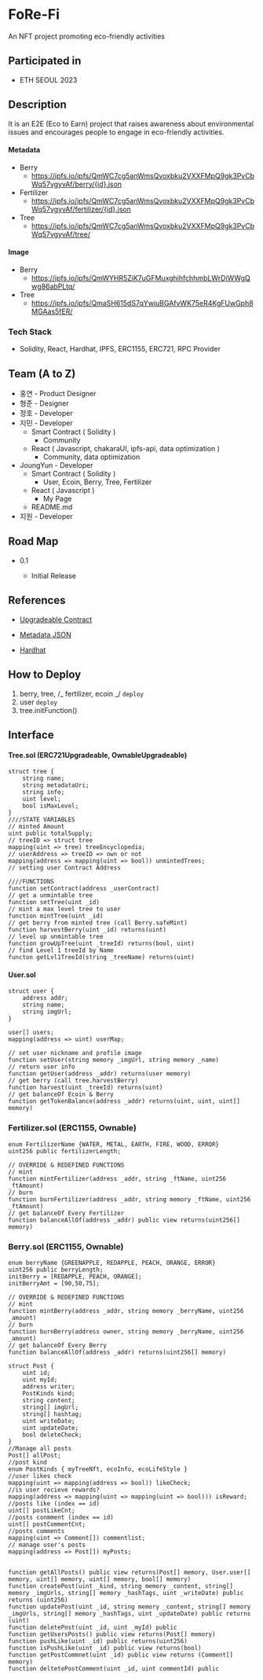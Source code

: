 # FoRe-Fi

An NFT project promoting eco-friendly activities

## Participated in

- ETH SEOUL 2023

## Description

It is an E2E (Eco to Earn) project that raises awareness about environmental issues and encourages people to engage in eco-friendly activities.

#### Metadata

- Berry
  - https://ipfs.io/ipfs/QmWC7cg5anWmsQvoxbku2VXXFMpQ9gk3PvCbWq57vgyvAf/berry/{id}.json
- Fertilizer
  - https://ipfs.io/ipfs/QmWC7cg5anWmsQvoxbku2VXXFMpQ9gk3PvCbWq57vgyvAf/fertilizer/{id}.json
- Tree
  - https://ipfs.io/ipfs/QmWC7cg5anWmsQvoxbku2VXXFMpQ9gk3PvCbWq57vgyvAf/tree/

#### Image

- Berry
  - https://ipfs.io/ipfs/QmWYHR5ZiK7uGFMuxghihfchhmbLWrDiWWgQwg86abPLtq/
- Tree
  - https://ipfs.io/ipfs/QmaSH615dS7qYwiuBGAfvWK75eR4KgFUwGph8MGAas5fER/

### Tech Stack

- Solidity, React, Hardhat, IPFS, ERC1155, ERC721, RPC Provider

## Team (A to Z)

- 홍연 - Product Designer
- 형준 - Designer
- 정호 - Developer
- 지민 - Developer
  - Smart Contract ( Solidity )
    - Community
  - React ( Javascript, chakaraUI, ipfs-api, data optimization )
    - Community, data optimization
- JoungYun - Developer
  - Smart Contract ( Solidity )
    - User, Ecoin, Berry, Tree, Fertilizer
  - React ( Javascript )
    - My Page
  - README.md
- 지원 - Developer

## Road Map

- 0.1

  - Initial Release

## References

- [Upgradeable Contract](https://docs.openzeppelin.com/contracts/4.x/upgradeable)

- [Metadata JSON](https://eips.ethereum.org/EIPS/eip-1155#metadata)

- [Hardhat](https://hardhat.org/)

## How to Deploy

1. berry, tree, /_ fertilizer, ecoin _/ `deploy`
2. user `deploy`
3. tree.initFunction()

## Interface

#### Tree.sol (ERC721Upgradeable, OwnableUpgradeable)

```solidity
struct tree {
	string name;
	string metadataUri;
	string info;
	uint level;
	bool isMaxLevel;
}
////STATE VARIABLES
// minted Amount
uint public totalSupply;
// treeID => struct tree
mapping(uint => tree) treeEncyclopedia;
// userAddress => treeID => own or not
mapping(address => mapping(uint => bool)) unmintedTrees;
// setting user Contract Address

////FUNCTIONS
function setContract(address _userContract)
// get a unmintable tree
function setTree(uint _id)
// mint a max level tree to user
function mintTree(uint _id)
// get berry from minted tree (call Berry.safeMint)
function harvestBerry(uint _id) returns(uint)
// level up unmintable tree
function growUpTree(uint _treeId) returns(bool, uint)
// find Level 1 treeId by Name
functon getLvl1TreeId(string _treeName) returns(uint)
```

#### User.sol

```solidity
struct user {
    address addr;
    string name;
    string imgUrl;
}

user[] users;
mapping(address => uint) userMap;

// set user nickname and profile image
function setUser(string memory _imgUrl, string memory _name)
// return user info
function getUser(address _addr) returns(user memory)
// get berry (call tree.harvestBerry)
function harvest(uint _treeId) returns(uint)
// get balanceOf Ecoin & Berry
function getTokenBalance(address _addr) returns(uint, uint, uint[] memory)
```

### Fertilizer.sol (ERC1155, Ownable)

```solidity
enum FertilizerName {WATER, METAL, EARTH, FIRE, WOOD, ERROR}
uint256 public fertilizerLength;

// OVERRIDE & REDEFINED FUNCTIONS
// mint
function mintFertilizer(address _addr, string _ftName, uint256 _ftAmount)
// burn
function burnFertilizer(address _addr, string memory _ftName, uint256 _ftAmount)
// get balanceOf Every Fertilizer
function balanceAllOf(address _addr) public view returns(uint256[] memory)
```

### Berry.sol (ERC1155, Ownable)

```solidity
enum berryName {GREENAPPLE, REDAPPLE, PEACH, ORANGE, ERROR}
uint256 public berryLength;
initBerry = [REDAPPLE, PEACH, ORANGE];
initBerryAmt = [90,50,75];

// OVERRIDE & REDEFINED FUNCTIONS
// mint
function mintBerry(address _addr, string memory _berryName, uint256 _amount)
// burn
function burnBerry(address owner, string memory _berryName, uint256 _amount)
// get balanceOf Every Berry
function balanceAllOf(address _addr) returns(uint256[] memory)
```

```solidity
struct Post {
    uint id;
    uint myId;
    address writer;
    PostKinds kind;
    string content;
    string[] imgUrl;
    string[] hashtag;
    uint writeDate;
    uint updateDate;
    bool deleteCheck;
}
//Manage all posts
Post[] allPost;
//post kind
enum PostKinds { myTreeNft, ecoInfo, ecoLifeStyle }
//user likes check
mapping(uint => mapping(address => bool)) likeCheck;
//is user recieve rewards?
mapping(address => mapping(uint => mapping(uint => bool))) isReward;
//posts like (index == id)
uint[] postLikeCnt;
//posts conmment (index == id)
uint[] postCommentCnt;
//posts comments
mapping(uint => Comment[]) commentlist;
// manage user's posts
mapping(address => Post[]) myPosts;


function getAllPosts() public view returns(Post[] memory, User.user[] memory, uint[] memory, uint[] memory, bool[] memory)
function createPost(uint _kind, string memory _content, string[] memory _imgUrls, string[] memory _hashTags, uint _writeDate) public returns (uint256)
function updatePost(uint _id, string memory _content, string[] memory _imgUrls, string[] memory _hashTags, uint _updateDate) public returns (uint)
function deletePost(uint _id, uint _myId) public
function getUsersPosts() public view returns(Post[] memory)
function pushLike(uint _id) public returns(uint256)
function isPushLike(uint _id) public view returns(bool)
function getPostCommnet(uint _id) public view returns (Comment[] memory)
function deltetePostComment(uint _id, uint commentId) public
```

